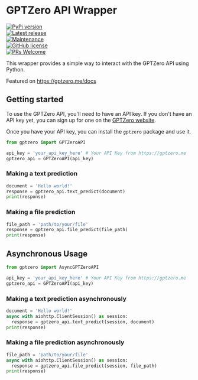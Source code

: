 # GPTZero API Wrapper
[![PyPi version](https://badgen.net/pypi/v/gptzero/)](https://pypi.org/project/gptzero)  
[![Latest release](https://badgen.net/github/release/Haste171/gptzero)](https://github.com/Haste171/gptzero/releases)  
[![Maintenance](https://img.shields.io/badge/Maintained%3F-yes-green.svg)](https://GitHub.com/Haste171/gptzero/graphs/commit-activity)  
[![GitHub license](https://img.shields.io/github/license/Haste171/gptzero)](https://github.com/Haste171/gptzero/blob/master/LICENSE)  
[![PRs Welcome](https://img.shields.io/badge/PRs-welcome-brightgreen.svg?style=flat-square)](http://makeapullrequest.com)  
  

This wrapper provides a simple way to interact with the GPTZero API using Python.

Featured on https://gptzero.me/docs

## Getting started

To use the GPTZero API, you'll need to have an API key. If you don't have an API key yet, you can sign up for one on the [GPTZero website](https://gptzero.me/).

Once you have your API key, you can install the `gptzero` package and use it.


```python
from gptzero import GPTZeroAPI

api_key = 'your_api_key_here' # Your API Key from https://gptzero.me
gptzero_api = GPTZeroAPI(api_key)
```

### Making a text prediction
```python
document = 'Hello world!'
response = gptzero_api.text_predict(document)
print(response)
```

### Making a file prediction
```python
file_path = 'path/to/your/file'
response = gptzero_api.file_predict(file_path)
print(response)
```

## Asynchronous Usage
```python
from gptzero import AsyncGPTZeroAPI

api_key = 'your_api_key_here' # Your API Key from https://gptzero.me
gptzero_api = GPTZeroAPI(api_key)
```

### Making a text prediction asynchronously
```python
document = 'Hello world!'
async with aiohttp.ClientSession() as session:
  response = gptzero_api.text_predict(session, document)
print(response)
```

### Making a file prediction asynchronously
```python
file_path = 'path/to/your/file'
async with aiohttp.ClientSession() as session:
  response = gptzero_api.file_predict(session, file_path)
print(response)
```
